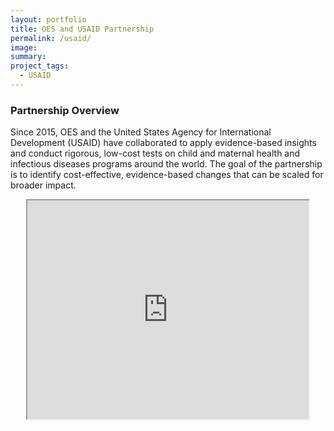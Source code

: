 ```yaml
---
layout: portfolio
title: OES and USAID Partnership
permalink: /usaid/
image:
summary: 
project_tags:
  - USAID
---
```

<div class="usa-grid">
    <div class="usa-width-one-half">
      <h3>Partnership Overview</h3>
      <p>Since 2015, OES and the United States Agency for International Development (USAID) have collaborated to apply evidence-based insights and conduct rigorous, low-cost tests on child and maternal health and infectious diseases programs around the world. The goal of the partnership is to identify cost-effective, evidence-based changes that can be scaled for broader impact.</p>
    </div>
    <div class="usa-width-one-half">
    <center><iframe src="https://drive.google.com/file/d/0BxayWw6MbOYbTE8tSktGRFNlNGM/preview" height="350" width="450"></center>
  </div>
  </div>
</br></br>





